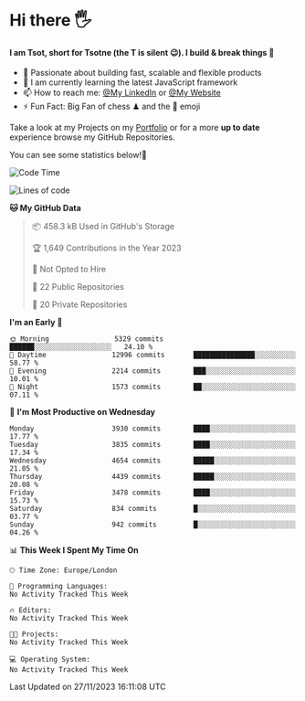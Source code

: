 # Hi there :raised_hand_with_fingers_splayed:
#### I am Tsot, short for Tsotne (the T is silent :wink:). I build & break things :space_invader:
- :telescope: Passionate about building fast, scalable and flexible products
- :seedling: I am currently learning the latest JavaScript framework 
- :mailbox: How to reach me: [@My LinkedIn](https://www.linkedin.com/in/tsotne-gvadzabia/) or [@My Website](https://tsotne.co.uk/contact)
- :zap: Fun Fact: Big Fan of chess ♟ and the 👾 emoji

Take a look at my Projects on my [Portfolio](https://tsotne.co.uk/) or for a more **up to date** experience browse my GitHub Repositories.

You can see some statistics below!:space_invader:
<!--START_SECTION:waka-->
![Code Time](http://img.shields.io/badge/Code%20Time-761%20hrs%202%20mins-blue)

![Lines of code](https://img.shields.io/badge/From%20Hello%20World%20I%27ve%20Written-8.6%20million%20lines%20of%20code-blue)

**🐱 My GitHub Data** 

> 📦 458.3 kB Used in GitHub's Storage 
 > 
> 🏆 1,649 Contributions in the Year 2023
 > 
> 🚫 Not Opted to Hire
 > 
> 📜 22 Public Repositories 
 > 
> 🔑 20 Private Repositories 
 > 
**I'm an Early 🐤** 

```text
🌞 Morning                5329 commits        ██████░░░░░░░░░░░░░░░░░░░   24.10 % 
🌆 Daytime                12996 commits       ███████████████░░░░░░░░░░   58.77 % 
🌃 Evening                2214 commits        ███░░░░░░░░░░░░░░░░░░░░░░   10.01 % 
🌙 Night                  1573 commits        ██░░░░░░░░░░░░░░░░░░░░░░░   07.11 % 
```
📅 **I'm Most Productive on Wednesday** 

```text
Monday                   3930 commits        ████░░░░░░░░░░░░░░░░░░░░░   17.77 % 
Tuesday                  3835 commits        ████░░░░░░░░░░░░░░░░░░░░░   17.34 % 
Wednesday                4654 commits        █████░░░░░░░░░░░░░░░░░░░░   21.05 % 
Thursday                 4439 commits        █████░░░░░░░░░░░░░░░░░░░░   20.08 % 
Friday                   3478 commits        ████░░░░░░░░░░░░░░░░░░░░░   15.73 % 
Saturday                 834 commits         █░░░░░░░░░░░░░░░░░░░░░░░░   03.77 % 
Sunday                   942 commits         █░░░░░░░░░░░░░░░░░░░░░░░░   04.26 % 
```


📊 **This Week I Spent My Time On** 

```text
🕑︎ Time Zone: Europe/London

💬 Programming Languages: 
No Activity Tracked This Week

🔥 Editors: 
No Activity Tracked This Week

🐱‍💻 Projects: 
No Activity Tracked This Week

💻 Operating System: 
No Activity Tracked This Week
```


 Last Updated on 27/11/2023 16:11:08 UTC
<!--END_SECTION:waka-->
